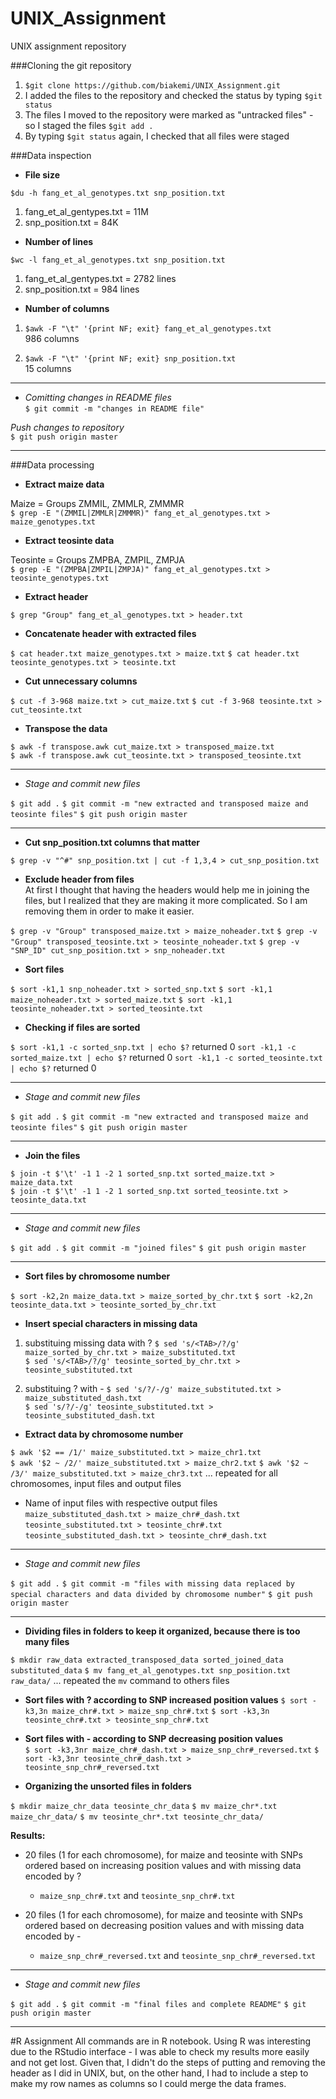 # UNIX_Assignment
UNIX assignment repository

###Cloning the git repository
1. `$git clone https://github.com/biakemi/UNIX_Assignment.git`
2. I added the files to the repository and checked the status by typing `$git status`
3. The files I moved to the repository were marked as "untracked files" - so I staged the files  `$git add .`
4. By typing `$git status` again, I checked that all files were staged


###Data inspection

* **File size**  

`$du -h fang_et_al_genotypes.txt snp_position.txt`

1. fang_et_al_gentypes.txt = 11M
2. snp_position.txt = 84K
	
* **Number of lines**

`$wc -l fang_et_al_genotypes.txt snp_position.txt`  

1. fang_et_al_gentypes.txt = 2782 lines
2. snp_position.txt = 984 lines

* **Number of columns**

1. `$awk -F "\t" '{print NF; exit} fang_et_al_genotypes.txt`   
986 columns

2. `$awk -F "\t" '{print NF; exit} snp_position.txt`  
15 columns

* **
* _Comitting changes in README files_  
`$ git commit -m "changes in README file"`

_Push changes to repository_  
`$ git push origin master`

* **
###Data processing

* **Extract maize data**

Maize = Groups ZMMIL, ZMMLR, ZMMMR  
`$ grep -E "(ZMMIL|ZMMLR|ZMMMR)" fang_et_al_genotypes.txt > maize_genotypes.txt`

* **Extract teosinte data**

Teosinte = Groups ZMPBA, ZMPIL, ZMPJA  
`$ grep -E "(ZMPBA|ZMPIL|ZMPJA)" fang_et_al_genotypes.txt > teosinte_genotypes.txt`

* **Extract header**

`$ grep "Group" fang_et_al_genotypes.txt > header.txt`

* **Concatenate header with extracted files**

`$ cat header.txt maize_genotypes.txt > maize.txt`
`$ cat header.txt teosinte_genotypes.txt > teosinte.txt`

* **Cut unnecessary columns**

`$ cut -f 3-968 maize.txt > cut_maize.txt`
`$ cut -f 3-968 teosinte.txt > cut_teosinte.txt`

* **Transpose the data**

`$ awk -f transpose.awk cut_maize.txt > transposed_maize.txt`  
`$ awk -f transpose.awk cut_teosinte.txt > transposed_teosinte.txt`

* **

* _Stage and commit new files_  

`$ git add .`
`$ git commit -m "new extracted and transposed maize and teosinte files"`
`$ git push origin master`

* **

* **Cut snp_position.txt columns that matter**

`$ grep -v "^#" snp_position.txt | cut -f 1,3,4 > cut_snp_position.txt`

* **Exclude header from files**  
At first I thought that having the headers would help me in joining the files, but I realized that they are making it more complicated. So I am removing them in order to make it easier.

`$ grep -v "Group" transposed_maize.txt > maize_noheader.txt`
`$ grep -v "Group" transposed_teosinte.txt > teosinte_noheader.txt`
`$ grep -v "SNP_ID" cut_snp_position.txt > snp_noheader.txt`

* **Sort files**

`$ sort -k1,1 snp_noheader.txt > sorted_snp.txt`
`$ sort -k1,1 maize_noheader.txt > sorted_maize.txt`
`$ sort -k1,1 teosinte_noheader.txt > sorted_teosinte.txt`

* **Checking if files are sorted**

`$ sort -k1,1 -c sorted_snp.txt | echo $?`
returned 0
`sort -k1,1 -c sorted_maize.txt | echo $?`
returned 0
`sort -k1,1 -c sorted_teosinte.txt | echo $?`
returned 0

* **

* _Stage and commit new files_  

`$ git add .`
`$ git commit -m "new extracted and transposed maize and teosinte files"`
`$ git push origin master`

* **

* **Join the files**

`$ join -t $'\t' -1 1 -2 1 sorted_snp.txt sorted_maize.txt > maize_data.txt`  
`$ join -t $'\t' -1 1 -2 1 sorted_snp.txt sorted_teosinte.txt > teosinte_data.txt` 

* **

* _Stage and commit new files_  

`$ git add .`
`$ git commit -m "joined files"`
`$ git push origin master`

* **


* **Sort files by chromosome number**

`$ sort -k2,2n maize_data.txt > maize_sorted_by_chr.txt`
`$ sort -k2,2n teosinte_data.txt > teosinte_sorted_by_chr.txt`

*  **Insert special characters in missing data**

1.  substituing missing data with ?
`$ sed 's/<TAB>/?/g' maize_sorted_by_chr.txt > maize_substituted.txt`  
`$ sed 's/<TAB>/?/g' teosinte_sorted_by_chr.txt > teosinte_substituted.txt`  

2.  substituing ? with -
`$ sed 's/?/-/g' maize_substituted.txt > maize_substituted_dash.txt`  
`$ sed 's/?/-/g' teosinte_substituted.txt > teosinte_substituted_dash.txt`

*  **Extract data by chromosome number**

`$ awk '$2 == /1/' maize_substituted.txt > maize_chr1.txt`  
`$ awk '$2 ~ /2/' maize_substituted.txt > maize_chr2.txt`
`$ awk '$2 ~ /3/' maize_substituted.txt > maize_chr3.txt`
... repeated for all chromosomes, input files and output files

- Name of input files with respective output files
`maize_substituted_dash.txt > maize_chr#_dash.txt`
`teosinte_substituted.txt > teosinte_chr#.txt`
`teosinte_substituted_dash.txt > teosinte_chr#_dash.txt`  

* **
* _Stage and commit new files_  

`$ git add .`
`$ git commit -m "files with missing data replaced by special characters and data divided by chromosome number"`
`$ git push origin master`

* **

* **Dividing files in folders to keep it organized, because there is too many files**

`$ mkdir raw_data extracted_transposed_data sorted_joined_data substituted_data`
`$ mv fang_et_al_genotypes.txt snp_position.txt raw_data/`
... repeated the `mv` command to others files

* **Sort files with ? according to SNP increased position values**
`$ sort -k3,3n maize_chr#.txt > maize_snp_chr#.txt`
`$ sort -k3,3n teosinte_chr#.txt > teosinte_snp_chr#.txt`

* **Sort files with - according to SNP decreasing position values**  
`$ sort -k3,3nr maize_chr#_dash.txt > maize_snp_chr#_reversed.txt`
`$ sort -k3,3nr teosinte_chr#_dash.txt > teosinte_snp_chr#_reversed.txt`

* **Organizing the unsorted files in folders**

`$ mkdir maize_chr_data teosinte_chr_data`
`$ mv maize_chr*.txt maize_chr_data/`
`$ mv teosinte_chr*.txt teosinte_chr_data/`


**Results:**  

* 20 files (1 for each chromosome), for maize and teosinte with SNPs ordered based on increasing position values and with missing data encoded by ?  
	* `maize_snp_chr#.txt` and `teosinte_snp_chr#.txt`  


* 20 files (1 for each chromosome), for maize and teosinte with SNPs ordered based on decreasing position values and with missing data encoded by -
	* `maize_snp_chr#_reversed.txt` and `teosinte_snp_chr#_reversed.txt`


* **
* _Stage and commit new files_  

`$ git add .`
`$ git commit -m "final files and complete README"`
`$ git push origin master`

* **

#R Assignment
All commands are in R notebook.
Using R was interesting due to the RStudio interface - I was able to check my results more easily and not get lost. Given that, I didn't do the steps of putting and removing the header as I did in UNIX, but, on the other hand, I had to include a step to make my row names as columns so I could merge the data frames.
